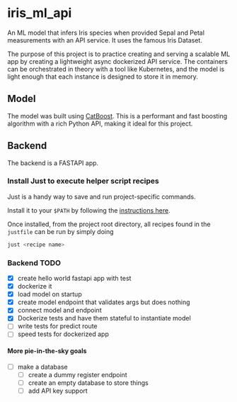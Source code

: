 # iris_ml_api
An ML model that infers Iris species when provided Sepal and Petal measurements with an API service. It uses the famous Iris Dataset.

The purpose of this project is to practice creating and serving a scalable ML app by creating a lightweight async dockerized API service. The containers can be orchestrated in theory with a tool like Kubernetes, and the model is light enough that each instance is designed to store it in memory. 

## Model

The model was built using [CatBoost](https://catboost.ai/). This is a performant and fast boosting algorithm with a rich Python API, making it ideal for this project.

## Backend

The backend is a FASTAPI app.

### Install Just to execute helper script recipes

Just is a handy way to save and run project-specific commands.

Install it to your `$PATH` by following the [instructions here](https://just.systems/man/en/chapter_2.html#installation).

Once installed, from the project root directory, all recipes found in the `justfile` can be run by simply doing

```bash
just <recipe name>
```


### Backend TODO

- [X] create hello world fastapi app with test
- [X] dockerize it
- [X] load model on startup
- [X] create model endpoint that validates args but does nothing
- [X] connect model and endpoint
- [X] Dockerize tests and have them stateful to instantiate model
- [ ] write tests for predict route
- [ ] speed tests for dockerized app

#### More pie-in-the-sky goals
- [ ] make a database
    - [ ] create a dummy register endpoint
    - [ ] create an empty database to store things
    - [ ] add API key support

